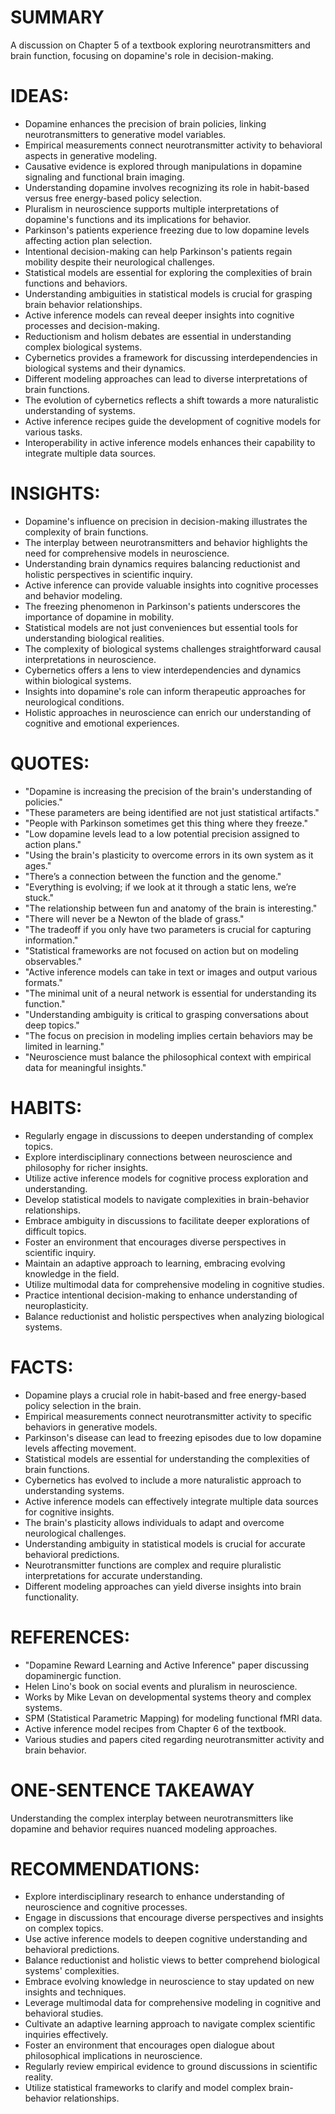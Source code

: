 # SUMMARY
A discussion on Chapter 5 of a textbook exploring neurotransmitters and brain function, focusing on dopamine's role in decision-making.

# IDEAS:
- Dopamine enhances the precision of brain policies, linking neurotransmitters to generative model variables.
- Empirical measurements connect neurotransmitter activity to behavioral aspects in generative modeling.
- Causative evidence is explored through manipulations in dopamine signaling and functional brain imaging.
- Understanding dopamine involves recognizing its role in habit-based versus free energy-based policy selection.
- Pluralism in neuroscience supports multiple interpretations of dopamine's functions and its implications for behavior.
- Parkinson's patients experience freezing due to low dopamine levels affecting action plan selection.
- Intentional decision-making can help Parkinson's patients regain mobility despite their neurological challenges.
- Statistical models are essential for exploring the complexities of brain functions and behaviors.
- Understanding ambiguities in statistical models is crucial for grasping brain behavior relationships.
- Active inference models can reveal deeper insights into cognitive processes and decision-making.
- Reductionism and holism debates are essential in understanding complex biological systems.
- Cybernetics provides a framework for discussing interdependencies in biological systems and their dynamics.
- Different modeling approaches can lead to diverse interpretations of brain functions.
- The evolution of cybernetics reflects a shift towards a more naturalistic understanding of systems.
- Active inference recipes guide the development of cognitive models for various tasks.
- Interoperability in active inference models enhances their capability to integrate multiple data sources.

# INSIGHTS:
- Dopamine's influence on precision in decision-making illustrates the complexity of brain functions.
- The interplay between neurotransmitters and behavior highlights the need for comprehensive models in neuroscience.
- Understanding brain dynamics requires balancing reductionist and holistic perspectives in scientific inquiry.
- Active inference can provide valuable insights into cognitive processes and behavior modeling.
- The freezing phenomenon in Parkinson's patients underscores the importance of dopamine in mobility.
- Statistical models are not just conveniences but essential tools for understanding biological realities.
- The complexity of biological systems challenges straightforward causal interpretations in neuroscience.
- Cybernetics offers a lens to view interdependencies and dynamics within biological systems.
- Insights into dopamine's role can inform therapeutic approaches for neurological conditions.
- Holistic approaches in neuroscience can enrich our understanding of cognitive and emotional experiences.

# QUOTES:
- "Dopamine is increasing the precision of the brain's understanding of policies."
- "These parameters are being identified are not just statistical artifacts."
- "People with Parkinson sometimes get this thing where they freeze."
- "Low dopamine levels lead to a low potential precision assigned to action plans."
- "Using the brain's plasticity to overcome errors in its own system as it ages."
- "There’s a connection between the function and the genome."
- "Everything is evolving; if we look at it through a static lens, we’re stuck."
- "The relationship between fun and anatomy of the brain is interesting."
- "There will never be a Newton of the blade of grass."
- "The tradeoff if you only have two parameters is crucial for capturing information."
- "Statistical frameworks are not focused on action but on modeling observables."
- "Active inference models can take in text or images and output various formats."
- "The minimal unit of a neural network is essential for understanding its function."
- "Understanding ambiguity is critical to grasping conversations about deep topics."
- "The focus on precision in modeling implies certain behaviors may be limited in learning."
- "Neuroscience must balance the philosophical context with empirical data for meaningful insights."

# HABITS:
- Regularly engage in discussions to deepen understanding of complex topics.
- Explore interdisciplinary connections between neuroscience and philosophy for richer insights.
- Utilize active inference models for cognitive process exploration and understanding.
- Develop statistical models to navigate complexities in brain-behavior relationships.
- Embrace ambiguity in discussions to facilitate deeper explorations of difficult topics.
- Foster an environment that encourages diverse perspectives in scientific inquiry.
- Maintain an adaptive approach to learning, embracing evolving knowledge in the field.
- Utilize multimodal data for comprehensive modeling in cognitive studies.
- Practice intentional decision-making to enhance understanding of neuroplasticity.
- Balance reductionist and holistic perspectives when analyzing biological systems.

# FACTS:
- Dopamine plays a crucial role in habit-based and free energy-based policy selection in the brain.
- Empirical measurements connect neurotransmitter activity to specific behaviors in generative models.
- Parkinson's disease can lead to freezing episodes due to low dopamine levels affecting movement.
- Statistical models are essential for understanding the complexities of brain functions.
- Cybernetics has evolved to include a more naturalistic approach to understanding systems.
- Active inference models can effectively integrate multiple data sources for cognitive insights.
- The brain's plasticity allows individuals to adapt and overcome neurological challenges.
- Understanding ambiguity in statistical models is crucial for accurate behavioral predictions.
- Neurotransmitter functions are complex and require pluralistic interpretations for accurate understanding.
- Different modeling approaches can yield diverse insights into brain functionality.

# REFERENCES:
- "Dopamine Reward Learning and Active Inference" paper discussing dopaminergic function.
- Helen Lino's book on social events and pluralism in neuroscience.
- Works by Mike Levan on developmental systems theory and complex systems.
- SPM (Statistical Parametric Mapping) for modeling functional fMRI data.
- Active inference model recipes from Chapter 6 of the textbook.
- Various studies and papers cited regarding neurotransmitter activity and brain behavior.

# ONE-SENTENCE TAKEAWAY
Understanding the complex interplay between neurotransmitters like dopamine and behavior requires nuanced modeling approaches.

# RECOMMENDATIONS:
- Explore interdisciplinary research to enhance understanding of neuroscience and cognitive processes.
- Engage in discussions that encourage diverse perspectives and insights on complex topics.
- Use active inference models to deepen cognitive understanding and behavioral predictions.
- Balance reductionist and holistic views to better comprehend biological systems' complexities.
- Embrace evolving knowledge in neuroscience to stay updated on new insights and techniques.
- Leverage multimodal data for comprehensive modeling in cognitive and behavioral studies.
- Cultivate an adaptive learning approach to navigate complex scientific inquiries effectively.
- Foster an environment that encourages open dialogue about philosophical implications in neuroscience.
- Regularly review empirical evidence to ground discussions in scientific reality.
- Utilize statistical frameworks to clarify and model complex brain-behavior relationships.

